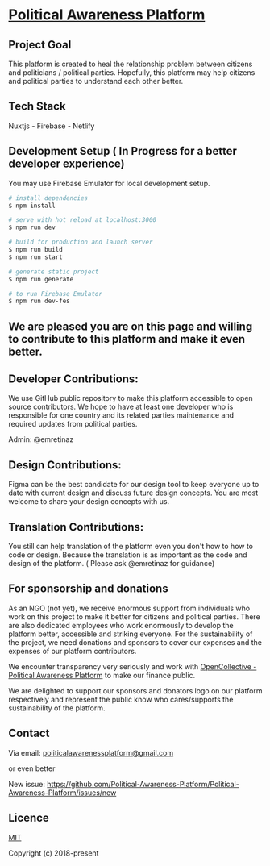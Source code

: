 # [Political Awareness Platform](https://politicalawarenessplatform.com/)

## Project Goal
This platform is created to heal the relationship problem between citizens and politicians / political parties. Hopefully, this platform may help citizens and political parties to understand each other better.
## Tech Stack

Nuxtjs - Firebase - Netlify
## Development Setup ( In Progress for a better developer experience)
You may use Firebase Emulator for local development setup.
```bash
# install dependencies
$ npm install

# serve with hot reload at localhost:3000
$ npm run dev

# build for production and launch server
$ npm run build
$ npm run start

# generate static project
$ npm run generate

# to run Firebase Emulator
$ npm run dev-fes
```

## We are pleased you are on this page and willing to contribute to this platform and make it even better. 

## Developer Contributions: 
We use GitHub public repository to make this platform accessible to open source contributors. We hope to have at least one developer who is responsible for one country and its related parties maintenance and required updates from political parties.

Admin: @emretinaz

## Design Contributions: 
Figma can be the best candidate for our design tool to keep everyone up to date with current design and discuss future design concepts. You are most welcome to share your design concepts with us. 

## Translation Contributions: 
You still can help translation of the platform even you don't how to how to code or design. Because the translation is as important as the code and design of the platform. ( Please ask @emretinaz for guidance)

## For sponsorship and donations

As an NGO (not yet), we receive enormous support from individuals who work on this project to make it better for citizens and political parties. There are also dedicated employees who work enormously to develop the platform better, accessible and striking everyone. For the sustainability of the project, we need donations and sponsors to cover our expenses and the expenses of our platform contributors.  

We encounter transparency very seriously and work with [OpenCollective - Political Awareness Platform](https://opencollective.com/political-awareness-platform)  to make our finance public. 

We are delighted to support our sponsors and donators logo on our platform respectively and represent the public know who cares/supports the sustainability of the platform.

## Contact

Via email: politicalawarenessplatform@gmail.com

or even better

New issue: https://github.com/Political-Awareness-Platform/Political-Awareness-Platform/issues/new

## Licence
[MIT](https://opensource.org/licenses/MIT)

Copyright (c) 2018-present